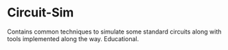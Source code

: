 # Circuit-Sim
Contains common techniques to simulate some standard circuits along with tools implemented along the way. Educational.
